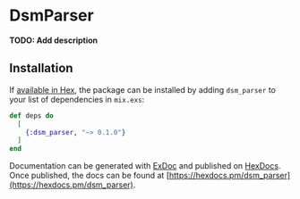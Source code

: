 # DsmParser

**TODO: Add description**

## Installation

If [available in Hex](https://hex.pm/docs/publish), the package can be installed
by adding `dsm_parser` to your list of dependencies in `mix.exs`:

```elixir
def deps do
  [
    {:dsm_parser, "~> 0.1.0"}
  ]
end
```

Documentation can be generated with [ExDoc](https://github.com/elixir-lang/ex_doc)
and published on [HexDocs](https://hexdocs.pm). Once published, the docs can
be found at [https://hexdocs.pm/dsm_parser](https://hexdocs.pm/dsm_parser).


